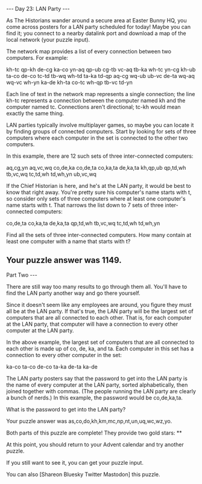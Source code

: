 --- Day 23: LAN Party ---

As The Historians wander around a secure area at Easter Bunny HQ, you come
across posters for a LAN party scheduled for today! Maybe you can find it; you
connect to a nearby datalink port and download a map of the local network (your
puzzle input).

The network map provides a list of every connection between two computers. For
example:

kh-tc qp-kh de-cg ka-co yn-aq qp-ub cg-tb vc-aq tb-ka wh-tc yn-cg kh-ub ta-co
de-co tc-td tb-wq wh-td ta-ka td-qp aq-cg wq-ub ub-vc de-ta wq-aq wq-vc wh-yn
ka-de kh-ta co-tc wh-qp tb-vc td-yn

Each line of text in the network map represents a single connection; the line
kh-tc represents a connection between the computer named kh and the computer
named tc. Connections aren't directional; tc-kh would mean exactly the same
thing.

LAN parties typically involve multiplayer games, so maybe you can locate it by
finding groups of connected computers. Start by looking for sets of three
computers where each computer in the set is connected to the other two
computers.

In this example, there are 12 such sets of three inter-connected computers:

aq,cg,yn aq,vc,wq co,de,ka co,de,ta co,ka,ta de,ka,ta kh,qp,ub qp,td,wh tb,vc,wq
tc,td,wh td,wh,yn ub,vc,wq

If the Chief Historian is here, and he's at the LAN party, it would be best to
know that right away. You're pretty sure his computer's name starts with t, so
consider only sets of three computers where at least one computer's name starts
with t. That narrows the list down to 7 sets of three inter-connected computers:

co,de,ta co,ka,ta de,ka,ta qp,td,wh tb,vc,wq tc,td,wh td,wh,yn

Find all the sets of three inter-connected computers. How many contain at least
one computer with a name that starts with t?

## Your puzzle answer was 1149.

Part Two ---

There are still way too many results to go through them all. You'll have to find
the LAN party another way and go there yourself.

Since it doesn't seem like any employees are around, you figure they must all be
at the LAN party. If that's true, the LAN party will be the largest set of
computers that are all connected to each other. That is, for each computer at
the LAN party, that computer will have a connection to every other computer at
the LAN party.

In the above example, the largest set of computers that are all connected to
each other is made up of co, de, ka, and ta. Each computer in this set has a
connection to every other computer in the set:

ka-co ta-co de-co ta-ka de-ta ka-de

The LAN party posters say that the password to get into the LAN party is the
name of every computer at the LAN party, sorted alphabetically, then joined
together with commas. (The people running the LAN party are clearly a bunch of
nerds.) In this example, the password would be co,de,ka,ta.

What is the password to get into the LAN party?

Your puzzle answer was as,co,do,kh,km,mc,np,nt,un,uq,wc,wz,yo.

Both parts of this puzzle are complete! They provide two gold stars: \*\*

At this point, you should return to your Advent calendar and try another puzzle.

If you still want to see it, you can get your puzzle input.

You can also [Shareon Bluesky Twitter Mastodon] this puzzle.
